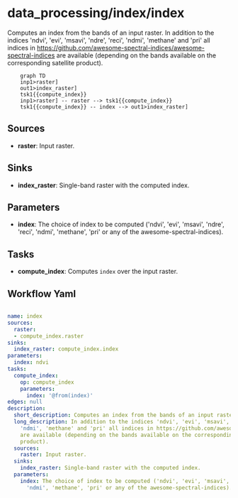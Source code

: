 # data_processing/index/index

Computes an index from the bands of an input raster. In addition to the indices 'ndvi', 'evi', 'msavi', 'ndre', 'reci', 'ndmi', 'methane' and 'pri' all indices in https://github.com/awesome-spectral-indices/awesome-spectral-indices are available (depending on the bands available on the corresponding satellite product).

```{mermaid}
    graph TD
    inp1>raster]
    out1>index_raster]
    tsk1{{compute_index}}
    inp1>raster] -- raster --> tsk1{{compute_index}}
    tsk1{{compute_index}} -- index --> out1>index_raster]
```

## Sources

- **raster**: Input raster.

## Sinks

- **index_raster**: Single-band raster with the computed index.

## Parameters

- **index**: The choice of index to be computed ('ndvi', 'evi', 'msavi', 'ndre', 'reci', 'ndmi', 'methane', 'pri' or any of the awesome-spectral-indices).

## Tasks

- **compute_index**: Computes `index` over the input raster.

## Workflow Yaml

```yaml

name: index
sources:
  raster:
  - compute_index.raster
sinks:
  index_raster: compute_index.index
parameters:
  index: ndvi
tasks:
  compute_index:
    op: compute_index
    parameters:
      index: '@from(index)'
edges: null
description:
  short_description: Computes an index from the bands of an input raster.
  long_description: In addition to the indices 'ndvi', 'evi', 'msavi', 'ndre', 'reci',
    'ndmi', 'methane' and 'pri' all indices in https://github.com/awesome-spectral-indices/awesome-spectral-indices
    are available (depending on the bands available on the corresponding satellite
    product).
  sources:
    raster: Input raster.
  sinks:
    index_raster: Single-band raster with the computed index.
  parameters:
    index: The choice of index to be computed ('ndvi', 'evi', 'msavi', 'ndre', 'reci',
      'ndmi', 'methane', 'pri' or any of the awesome-spectral-indices).


```